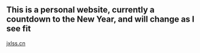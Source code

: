 ## This is a personal website, currently a countdown to the New Year, and will change as I see fit

[jxlss.cn](https://jxlss.cn)
